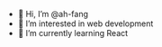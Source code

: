 - 👋 Hi, I’m @ah-fang
- 👀 I’m interested in web development
- 🌱 I’m currently learning React


<!-- 💞️ I’m looking to collaborate on ...
- 📫 How to reach me ...

ah-fang/ah-fang is a ✨ special ✨ repository because its `README.md` (this file) appears on your GitHub profile.
You can click the Preview link to take a look at your changes.
--->
